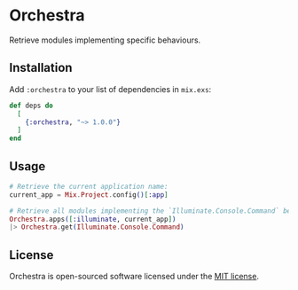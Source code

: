 # Orchestra

Retrieve modules implementing specific behaviours.

## Installation

Add `:orchestra` to your list of dependencies in `mix.exs`:

```elixir
def deps do
  [
    {:orchestra, "~> 1.0.0"}
  ]
end
```

## Usage

```elixir
# Retrieve the current application name:
current_app = Mix.Project.config()[:app]

# Retrieve all modules implementing the `Illuminate.Console.Command` behaviour:
Orchestra.apps([:illuminate, current_app])
|> Orchestra.get(Illuminate.Console.Command)
```

## License

Orchestra is open-sourced software licensed under the [MIT license](LICENSE.md).
